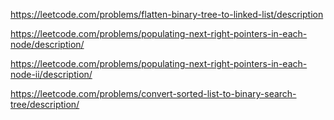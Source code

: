 https://leetcode.com/problems/flatten-binary-tree-to-linked-list/description

https://leetcode.com/problems/populating-next-right-pointers-in-each-node/description/

https://leetcode.com/problems/populating-next-right-pointers-in-each-node-ii/description/

https://leetcode.com/problems/convert-sorted-list-to-binary-search-tree/description/
